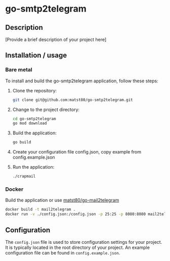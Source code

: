 # go-smtp2telegram

## Description

[Provide a brief description of your project here]

## Installation / usage

### Bare metal
To install and build the go-smtp2telegram application, follow these steps:

1. Clone the repository:

	```bash
	git clone git@github.com:matst80/go-smtp2telegram.git
	```

2. Change to the project directory:

	```bash
	cd go-smtp2telegram
	go mod download
	```

3. Build the application:

	```bash
	go build
	```

4. Create your configuration file config.json, copy example from config.example.json

5. Run the application:

	```bash
	./crapmail
	```

### Docker
Build the application or use [matst80/go-mail2telegram](https://hub.docker.com/r/matst80/go-mail2telegram)

```bash
docker build -t mail2telegram .
docker run -v ./config.json:/config.json -p 25:25 -p 8080:8080 mail2telegram
```

## Configuration

The `config.json` file is used to store configuration settings for your project. It is typically located in the root directory of your project. An example configuration file can be found in `config.example.json`.
